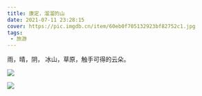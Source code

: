 ```yaml
---
title: 康定，溜溜的山
date: 2021-07-11 23:28:15
cover: https://pic.imgdb.cn/item/60eb0f705132923bf82752c1.jpg
tags:
 - 旅游
---
```

雨，晴，阴，
冰山，草原，触手可得的云朵。

![](https://pic.imgdb.cn/item/60eb0f705132923bf82752c1.jpg)


![](https://pic.imgdb.cn/item/60eb0f705132923bf82752e7.jpg)




